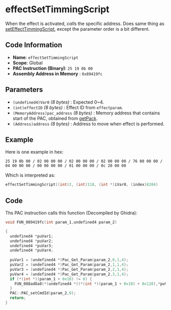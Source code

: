 # effectSetTimmingScript

When the effect is activated, *call*s the specific address. Does same thing as [setEffectTimmingScript](./seteffecttimmingscript.md), except the parameter order is a bit different.

## Code Information

- **Name**: `effectSetTimmingScript`
- **Scope**: Global
- **PAC Instruction (Binary)**: `25 19 0b 00`
- **Assembly Address in Memory** : `0x89419fc`

## Parameters

- `(undefined4)Var0` *(8 bytes)* : Expected 0~4.
- `(int)effectID` *(8 bytes)* : Effect ID from `effectparam`.
- `(MemoryAddress)pac_address` *(8 bytes)* : Memory address that contains start of the PAC, obtained from [getPack](./getpack_25100600.md).
- `(Address)address` *(8 bytes)* : Address to move when effect is performed.

## Example

Here is one example in hex:

```25 19 0b 00 / 02 00 00 00 / 02 00 00 00 / 02 00 00 00 / 76 00 00 00 / 04 00 00 00 / 00 00 00 00 / 01 00 00 00 / 0c 20 00 00```

Which is interpreted as:

```c
effectSetTimmingScript((int)2, (int)118, (int *)iVar0, (index)8204)
```

## Code

Ths PAC instruction calls this function (Decompiled by Ghidra):

```c
void FUN_089419fc(int param_1,undefined4 param_2)

{
  undefined4 *puVar1;
  undefined4 *puVar2;
  undefined4 *puVar3;
  undefined4 *puVar4;
  
  puVar1 = (undefined4 *)Pac_Get_Param(param_2,0,1,4);
  puVar2 = (undefined4 *)Pac_Get_Param(param_2,1,1,4);
  puVar3 = (undefined4 *)Pac_Get_Param(param_2,2,1,4);
  puVar4 = (undefined4 *)Pac_Get_Param(param_2,3,1,4);
  if (*(int *)(param_1 + 0x10) != 0) {
    FUN_088ad8a8(*(undefined4 *)(*(int *)(param_1 + 0x10) + 0x128),*puVar2,*puVar1,*puVar3,*puVar4);
  }
  PAC::PAC_setCmdId(param_2,0);
  return;
}
```

